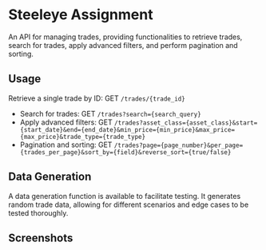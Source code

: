 # Steeleye Assignment

An API for managing trades, providing functionalities to retrieve trades, search for trades, apply advanced filters, and perform pagination and sorting.

## Usage

Retrieve a single trade by ID: GET `/trades/{trade_id}`
- Search for trades: GET `/trades?search={search_query}`
- Apply advanced filters: GET `/trades?asset_class={asset_class}&start={start_date}&end={end_date}&min_price={min_price}&max_price={max_price}&trade_type={trade_type}`
- Pagination and sorting: GET `/trades?page={page_number}&per_page={trades_per_page}&sort_by={field}&reverse_sort={true/false}`

## Data Generation

A data generation function is available to facilitate testing. It generates random trade data, allowing for different scenarios and edge cases to be tested thoroughly.
## Screenshots


